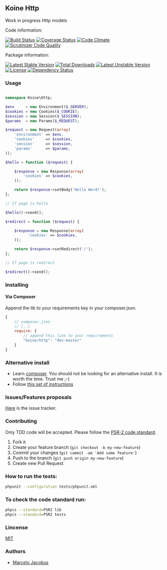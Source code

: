 Koine Http
-----------------

Work in progress Http models

Code information:

[![Build Status](https://travis-ci.org/koinephp/Http.png?branch=master)](https://travis-ci.org/koinephp/Http)
[![Coverage Status](https://coveralls.io/repos/koinephp/Http/badge.png?branch=master)](https://coveralls.io/r/koinephp/Http?branch=master)
[![Code Climate](https://codeclimate.com/github/koinephp/Http.png)](https://codeclimate.com/github/koinephp/Http)
[![Scrutinizer Code Quality](https://scrutinizer-ci.com/g/koinephp/Http/badges/quality-score.png?b=master)](https://scrutinizer-ci.com/g/koinephp/Http/?branch=master)

Package information:

[![Latest Stable Version](https://poser.pugx.org/koine/http/v/stable.svg)](https://packagist.org/packages/koine/http)
[![Total Downloads](https://poser.pugx.org/koine/http/downloads.svg)](https://packagist.org/packages/koine/http)
[![Latest Unstable Version](https://poser.pugx.org/koine/http/v/unstable.svg)](https://packagist.org/packages/koine/http)
[![License](https://poser.pugx.org/koine/http/license.svg)](https://packagist.org/packages/koine/http)
[![Dependency Status](https://gemnasium.com/koinephp/Http.png)](https://gemnasium.com/koinephp/Http)

### Usage

```php

namespace Koine\Http;

$env     = new Environment($_SERVER);
$cookies = new Cookies($_COOKIE);
$session = new Session($_SESSION);
$params  = new Params($_REQUEST);

$request = new Request(array(
    'environment' => $env,
    'cookies'     => $cookies,
    'session'     => $session,
    'params'      => $params,
));

$hello = function ($request) {

    $response = new Response(array(
        'cookies' => $cookies,
    ));

    return $response->setBody('Hello Word!');
};

// If page is hello

$hello()->send();

$redirect = function ($request) {

    $response = new Response(array(
          'cookies' => $cookies,
    ));

    return $response->setRedirect('/');
};

// If page is redirect

$redirect()->send();

```

### Installing

#### Via Composer
Append the lib to your requirements key in your composer.json.

```javascript
{
    // composer.json
    // [..]
    require: {
        // append this line to your requirements
        "koine/http": "dev-master"
    }
}
```

### Alternative install
- Learn [composer](https://getcomposer.org). You should not be looking for an alternative install. It is worth the time. Trust me ;-)
- Follow [this set of instructions](#installing-via-composer)

### Issues/Features proposals

[Here](https://github.com/koinephp/http/issues) is the issue tracker.

### Contributing

Only TDD code will be accepted. Please follow the [PSR-2 code standard](https://github.com/php-fig/fig-standards/blob/master/accepted/PSR-2-coding-style-guide.md).

1. Fork it
2. Create your feature branch (`git checkout -b my-new-feature`)
3. Commit your changes (`git commit -am 'Add some feature'`)
4. Push to the branch (`git push origin my-new-feature`)
5. Create new Pull Request

### How to run the tests:

```bash
phpunit --configuration tests/phpunit.xml
```

### To check the code standard run:

```bash
phpcs --standard=PSR2 lib
phpcs --standard=PSR2 tests
```

### Lincense
[MIT](MIT-LICENSE)

### Authors

- [Marcelo Jacobus](https://github.com/mjacobus)
